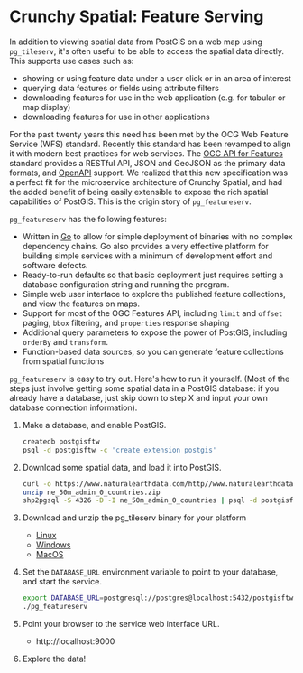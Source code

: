 # Crunchy Spatial: Feature Serving

In addition to viewing spatial data from PostGIS on a web map using `pg_tileserv`, 
it's often useful to be able to access the spatial data directly.
This supports use cases such as:

* showing or using feature data under a user click or in an area of interest
* querying data features or fields using attribute filters
* downloading features for use in the web application (e.g. for tabular or map display)
* downloading features for use in other applications

For the past twenty years this need has been met by the OCG Web Feature Service (WFS) standard.
Recently this standard has been revamped to align it with modern best practices
for web services.
The [OGC API for Features](http://docs.opengeospatial.org/is/17-069r3/17-069r3.html) standard 
provides a RESTful API, JSON and GeoJSON as the primary data formats,
and [OpenAPI](https://github.com/OAI/OpenAPI-Specification/blob/master/versions/3.0.2.md) support.
We realized that this new specification was a perfect fit for the 
microservice architecture of Crunchy Spatial, and had the added benefit
of being easily extensible to expose the rich spatial capabilities of PostGIS.
This is the origin story of `pg_featureserv`.

`pg_featureserv` has the following features:

* Written in [Go](https://golang.org/) to allow for simple deployment of binaries with no complex dependency chains.  Go also provides a very effective platform for building simple services with a minimum of development effort and software defects.
* Ready-to-run defaults so that basic deployment just requires setting a database configuration string and running the program.
* Simple web user interface to explore the published feature collections, and view the features on maps.
* Support for most of the OGC Features API, including `limit` and `offset` paging, `bbox` filtering, and `properties` response shaping
* Additional query parameters to expose the power of PostGIS, including `orderBy` and `transform`.
* Function-based data sources, so you can generate feature collections from spatial functions

`pg_featureserv` is easy to try out.  Here's how to run it yourself.  (Most of the steps just involve getting some spatial data in a PostGIS database: if you already have a database, just skip down to step X and input your own database connection information).

1. Make a database, and enable PostGIS.
   

    ```sh
    createdb postgisftw
    psql -d postgisftw -c 'create extension postgis'
    ```

2. Download some spatial data, and load it into PostGIS.

    ```sh
    curl -o https://www.naturalearthdata.com/http//www.naturalearthdata.com/download/50m/cultural/ne_50m_admin_0_countries.zip
    unzip ne_50m_admin_0_countries.zip
    shp2pgsql -S 4326 -D -I ne_50m_admin_0_countries | psql -d postgisftw
    ```

3. Download and unzip the pg_tileserv binary for your platform

    * [Linux](https://postgisftw.s3.amazonaws.com/pg_featureserv_latest_linux.zip)
    * [Windows](https://postgisftw.s3.amazonaws.com/pg_featureserv_latest_windows.zip)
    * [MacOS](https://postgisftw.s3.amazonaws.com/pg_featureserv_latest_osx.zip)

4. Set the `DATABASE_URL` environment variable to point to your database, and start the service.

    ```sh
    export DATABASE_URL=postgresql://postgres@localhost:5432/postgisftw
    ./pg_featureserv
    ```

5. Point your browser to the service web interface URL.

    * http://localhost:9000

6. Explore the data!




